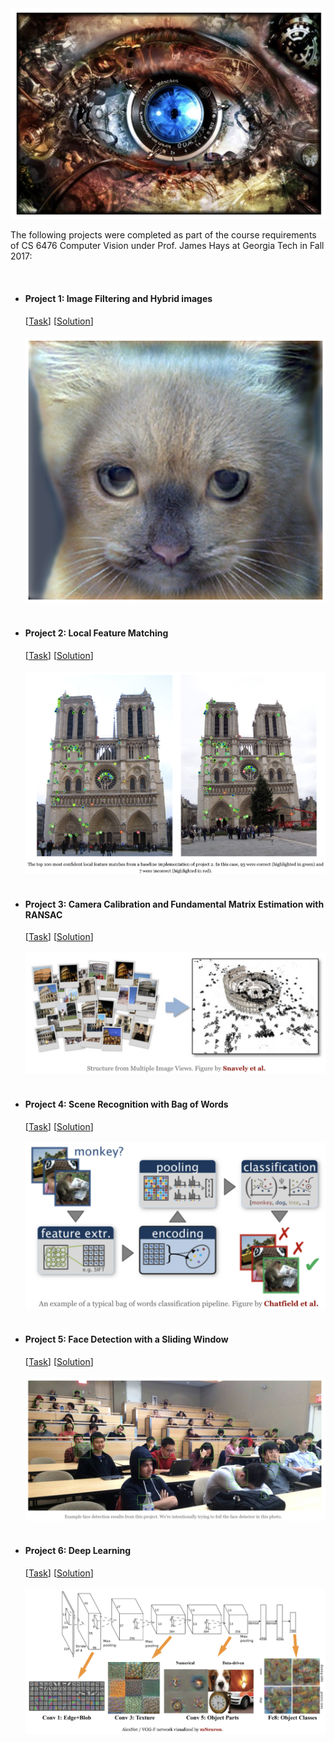 <html lang="en">
<head>
  <meta charset="utf-8">
  <title>CV Projects</title>
</head>
<body>
  <img src="cv.png" alt="ComputerVision">
  <p>The following projects were completed as part of the course requirements of CS 6476 Computer Vision under Prof. James Hays at Georgia Tech in Fall 2017:</p>
  <br>
  <ul style="list-style-type:disc">
    <li><b><h4>Project 1: Image Filtering and Hybrid images</h4></b>
      [<a href="https://www.cc.gatech.edu/~hays/compvision2017/proj1">Task</a>]
      [<a href="http://htmlpreview.github.io/?https://github.com/nidhi-menon/Computer-Vision-Projects/blob/master/Project%201/index.html">Solution</a>]
      <br><br>
      <img src="Project1.png" alt="Project1">
    </li>
    <br>
    <li><b><h4>Project 2: Local Feature Matching</h4></b>
      [<a href="https://www.cc.gatech.edu/~hays/compvision2017/proj2">Task</a>]
      [<a href="http://htmlpreview.github.io/?https://github.com/nidhi-menon/Computer-Vision-Projects/blob/master/Project%202/index.html">Solution</a>]
      <br><br>
      <img src="Project2.png" alt="Project2">
    </li>
    <br>
    <li><b><h4>Project 3: Camera Calibration and Fundamental Matrix Estimation with RANSAC</h4></b>
      [<a href="https://www.cc.gatech.edu/~hays/compvision2017/proj3">Task</a>]
      [<a href="http://htmlpreview.github.io/?https://github.com/nidhi-menon/Computer-Vision-Projects/blob/master/Project%203/index.html">Solution</a>]
      <br><br>
      <img src="Project3.png" alt="Project3">
    </li>
    <br>
    <li><b><h4>Project 4: Scene Recognition with Bag of Words</h4></b>
      [<a href="https://www.cc.gatech.edu/~hays/compvision2017/proj4">Task</a>]
      [<a href="http://htmlpreview.github.io/?https://github.com/nidhi-menon/Computer-Vision-Projects/blob/master/Project%204/index.html">Solution</a>]
      <br><br>
      <img src="Project4.png" alt="Project4">
    </li>
    <br>
    <li><b><h4>Project 5: Face Detection with a Sliding Window</h4></b>
      [<a href="https://www.cc.gatech.edu/~hays/compvision2017/proj5">Task</a>]
      [<a href="http://htmlpreview.github.io/?https://github.com/nidhi-menon/Computer-Vision-Projects/blob/master/Project%205/index.html">Solution</a>]
      <br><br>
      <img src="Project5.png" alt="Project5">
    </li>
    <br>
    <li><b><h4>Project 6: Deep Learning</h4></b>
      [<a href="https://www.cc.gatech.edu/~hays/compvision2017/proj6">Task</a>]
      [<a href="http://htmlpreview.github.io/?https://github.com/nidhi-menon/Computer-Vision-Projects/blob/master/Project%206/index.html">Solution</a>]
      <br><br>
      <img src="Project6.png" alt="Project6">
    </li>
  </ul>
</body>
</html>
